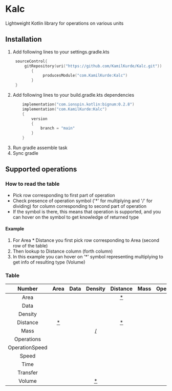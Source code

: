 # Kalc

Lightweight Kotlin library for operations on various units

## Installation

1. Add following lines to your settings.gradle.kts
   ```kotlin
    sourceControl{ 
        gitRepository(uri("https://github.com/KamilKurde/Kalc.git"))
           {
                producesModule("com.KamilKurde:Kalc")
           }
    }
   ```
2. Add following lines to your build.gradle.kts dependencies
   ```kotlin
       implementation("com.ionspin.kotlin:bignum:0.2.8")
       implementation("com.KamilKurde:Kalc")
       { 
           version 
           {
               branch = "main"
           }
       }
   ```
3. Run gradle assemble task
4. Sync gradle

## Supported operations

### How to read the table

* Pick row corresponding to first part of operation
* Check presence of operation symbol ('*' for multiplying and '/' for dividing) for column corresponding to second part of operation
* If the symbol is there, this means that operation is supported, and you can hover on the symbol to get knowledge of returned type

#### Example

1. For Area * Distance you first pick row corresponding to Area (second row of the table)
2. Then lookup to Distance column (forth column)
3. In this example you can hover on '*' symbol representing multiplying to get info of resulting type (Volume)

### Table

|Number                   |Area                     |Data                     |Density                  |Distance                 |Mass                     |Operations               |OperationSpeed           |Speed                    |Time                     |Transfer                 |Volume                   |
|:-----------------------:|:-----------------------:|:-----------------------:|:-----------------------:|:-----------------------:|:-----------------------:|:-----------------------:|:-----------------------:|:-----------------------:|:-----------------------:|:-----------------------:|:-----------------------:|
|Area                     |                         |                         |                         |     [*](a "Volume")     |                         |                         |                         |                         |                         |                         |                         |
|Data                     |                         |                         |                         |                         |                         |                         |                         |                         |    [/](a "Transfer")    |                         |                         |
|Density                  |                         |                         |                         |                         |                         |                         |                         |                         |                         |                         |      [*](a "Mass")      |
|Distance                 |     [*](a "Volume")     |                         |                         |       [*](a "Area")     |                         |                         |                         |      [/](a "Time")      |     [/](a "Speed")      |                         |                         |
|Mass                     |                         |                         |     [/](a "Volume")     |                         |                         |                         |                         |                         |                         |                         |    [/](a "Density")     |
|Operations               |                         |                         |                         |                         |                         |                         |      [/](a "Time")      |                         | [/](a "OperationSpeed") |                         |                         |
|OperationSpeed           |                         |                         |                         |                         |                         |                         |                         |                         |   [*](a "Operations")   |                         |                         |
|Speed                    |                         |                         |                         |                         |                         |                         |                         |                         |    [*](a "Distance")    |                         |                         |
|Time                     |                         |                         |                         |                         |                         |                         |                         |    [*](a "Distance")    |                         |                         |                         |
|Transfer                 |                         |                         |                         |                         |                         |                         |                         |                         |                         |                         |                         |
|Volume                   |                         |                         |      [*](a "Mass")      |                         |                         |                         |                         |                         |                         |                         |                         |
